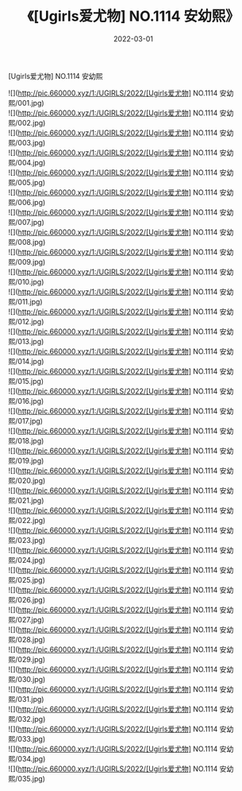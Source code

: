 ﻿---
layout: post
title:  《[Ugirls爱尤物] NO.1114 安幼熙》
date:   2022-03-01
img: http://pic.660000.xyz/1:/UGIRLS/2022/[Ugirls爱尤物] NO.1114 安幼熙/000.jpg
categories: [美女, 清纯, 唯美]
---

[Ugirls爱尤物] NO.1114 安幼熙

 ![](http://pic.660000.xyz/1:/UGIRLS/2022/[Ugirls爱尤物] NO.1114 安幼熙/001.jpg) <br>![](http://pic.660000.xyz/1:/UGIRLS/2022/[Ugirls爱尤物] NO.1114 安幼熙/002.jpg) <br>![](http://pic.660000.xyz/1:/UGIRLS/2022/[Ugirls爱尤物] NO.1114 安幼熙/003.jpg) <br>![](http://pic.660000.xyz/1:/UGIRLS/2022/[Ugirls爱尤物] NO.1114 安幼熙/004.jpg) <br>![](http://pic.660000.xyz/1:/UGIRLS/2022/[Ugirls爱尤物] NO.1114 安幼熙/005.jpg) <br>![](http://pic.660000.xyz/1:/UGIRLS/2022/[Ugirls爱尤物] NO.1114 安幼熙/006.jpg) <br>![](http://pic.660000.xyz/1:/UGIRLS/2022/[Ugirls爱尤物] NO.1114 安幼熙/007.jpg) <br>![](http://pic.660000.xyz/1:/UGIRLS/2022/[Ugirls爱尤物] NO.1114 安幼熙/008.jpg) <br>![](http://pic.660000.xyz/1:/UGIRLS/2022/[Ugirls爱尤物] NO.1114 安幼熙/009.jpg) <br>![](http://pic.660000.xyz/1:/UGIRLS/2022/[Ugirls爱尤物] NO.1114 安幼熙/010.jpg) <br>![](http://pic.660000.xyz/1:/UGIRLS/2022/[Ugirls爱尤物] NO.1114 安幼熙/011.jpg) <br>![](http://pic.660000.xyz/1:/UGIRLS/2022/[Ugirls爱尤物] NO.1114 安幼熙/012.jpg) <br>![](http://pic.660000.xyz/1:/UGIRLS/2022/[Ugirls爱尤物] NO.1114 安幼熙/013.jpg) <br>![](http://pic.660000.xyz/1:/UGIRLS/2022/[Ugirls爱尤物] NO.1114 安幼熙/014.jpg) <br>![](http://pic.660000.xyz/1:/UGIRLS/2022/[Ugirls爱尤物] NO.1114 安幼熙/015.jpg) <br>![](http://pic.660000.xyz/1:/UGIRLS/2022/[Ugirls爱尤物] NO.1114 安幼熙/016.jpg) <br>![](http://pic.660000.xyz/1:/UGIRLS/2022/[Ugirls爱尤物] NO.1114 安幼熙/017.jpg) <br>![](http://pic.660000.xyz/1:/UGIRLS/2022/[Ugirls爱尤物] NO.1114 安幼熙/018.jpg) <br>![](http://pic.660000.xyz/1:/UGIRLS/2022/[Ugirls爱尤物] NO.1114 安幼熙/019.jpg) <br>![](http://pic.660000.xyz/1:/UGIRLS/2022/[Ugirls爱尤物] NO.1114 安幼熙/020.jpg) <br>![](http://pic.660000.xyz/1:/UGIRLS/2022/[Ugirls爱尤物] NO.1114 安幼熙/021.jpg) <br>![](http://pic.660000.xyz/1:/UGIRLS/2022/[Ugirls爱尤物] NO.1114 安幼熙/022.jpg) <br>![](http://pic.660000.xyz/1:/UGIRLS/2022/[Ugirls爱尤物] NO.1114 安幼熙/023.jpg) <br>![](http://pic.660000.xyz/1:/UGIRLS/2022/[Ugirls爱尤物] NO.1114 安幼熙/024.jpg) <br>![](http://pic.660000.xyz/1:/UGIRLS/2022/[Ugirls爱尤物] NO.1114 安幼熙/025.jpg) <br>![](http://pic.660000.xyz/1:/UGIRLS/2022/[Ugirls爱尤物] NO.1114 安幼熙/026.jpg) <br>![](http://pic.660000.xyz/1:/UGIRLS/2022/[Ugirls爱尤物] NO.1114 安幼熙/027.jpg) <br>![](http://pic.660000.xyz/1:/UGIRLS/2022/[Ugirls爱尤物] NO.1114 安幼熙/028.jpg) <br>![](http://pic.660000.xyz/1:/UGIRLS/2022/[Ugirls爱尤物] NO.1114 安幼熙/029.jpg) <br>![](http://pic.660000.xyz/1:/UGIRLS/2022/[Ugirls爱尤物] NO.1114 安幼熙/030.jpg) <br>![](http://pic.660000.xyz/1:/UGIRLS/2022/[Ugirls爱尤物] NO.1114 安幼熙/031.jpg) <br>![](http://pic.660000.xyz/1:/UGIRLS/2022/[Ugirls爱尤物] NO.1114 安幼熙/032.jpg) <br>![](http://pic.660000.xyz/1:/UGIRLS/2022/[Ugirls爱尤物] NO.1114 安幼熙/033.jpg) <br>![](http://pic.660000.xyz/1:/UGIRLS/2022/[Ugirls爱尤物] NO.1114 安幼熙/034.jpg) <br>![](http://pic.660000.xyz/1:/UGIRLS/2022/[Ugirls爱尤物] NO.1114 安幼熙/035.jpg) <br>